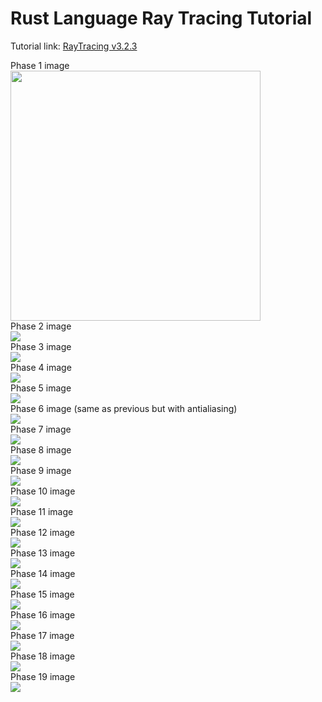 # Rust Language Ray Tracing Tutorial
Tutorial link:
[RayTracing v3.2.3](https://github.com/RayTracing/raytracing.github.io/releases/tag/v3.2.3)

Phase 1 image
<br>
<img src="phase-1.png" width="400"/>
<br>
Phase 2 image
<br>
![](phase-2.png)
<br>
Phase 3 image
<br>
![](phase-3.png)
<br>
Phase 4 image
<br>
![](phase-4.png)
<br>
Phase 5 image
<br>
![](phase-5.png)
<br>
Phase 6 image (same as previous but with antialiasing)
<br>
![](phase-6.png)
<br>
Phase 7 image
<br>
![](phase-7.png)
<br>
Phase 8 image
<br>
![](phase-8.png)
<br>
Phase 9 image
<br>
![](phase-9.png)
<br>
Phase 10 image
<br>
![](phase-10.png)
<br>
Phase 11 image
<br>
![](phase-11.png)
<br>
Phase 12 image
<br>
![](phase-12.png)
<br>
Phase 13 image
<br>
![](phase-13.png)
<br>
Phase 14 image
<br>
![](phase-14.png)
<br>
Phase 15 image
<br>
![](phase-15.png)
<br>
Phase 16 image
<br>
![](phase-16.png)
<br>
Phase 17 image
<br>
![](phase-17.png)
<br>
Phase 18 image
<br>
![](phase-18.png)
<br>
Phase 19 image
<br>
![](phase-19.png)
